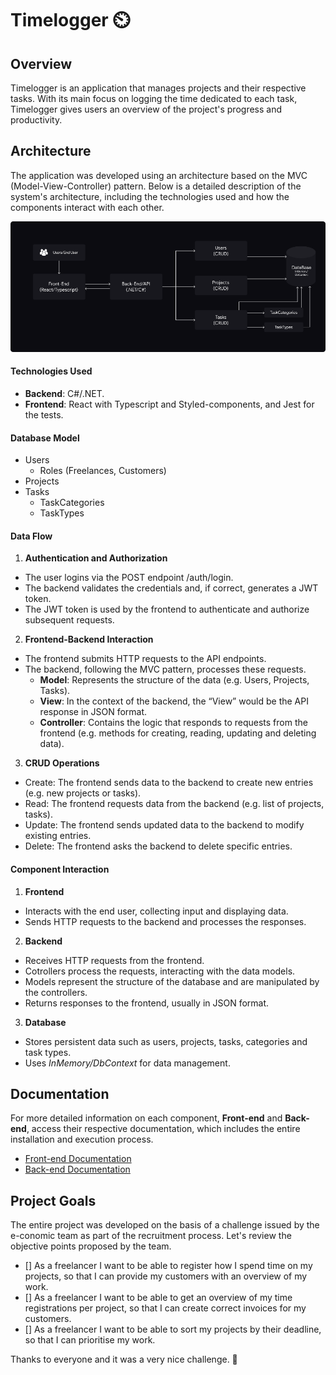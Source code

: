 # Timelogger ⏲️

## Overview

Timelogger is an application that manages projects and their respective tasks. With its main focus on logging the time dedicated to each task, Timelogger gives users an overview of the project's progress and productivity.

## Architecture

The application was developed using an architecture based on the MVC (Model-View-Controller) pattern. Below is a detailed description of the system's architecture, including the technologies used and how the components interact with each other.

![diagram](./readme-assets/diagram.png)

#### Technologies Used

- **Backend**: C#/.NET.
- **Frontend**: React with Typescript and Styled-components, and Jest for the tests.

#### Database Model

- Users
  - Roles (Freelances, Customers)
- Projects
- Tasks
  - TaskCategories
  - TaskTypes

#### Data Flow

1. **Authentication and Authorization**

- The user logins via the POST endpoint /auth/login.
- The backend validates the credentials and, if correct, generates a JWT token.
- The JWT token is used by the frontend to authenticate and authorize subsequent requests.

2. **Frontend-Backend Interaction**

- The frontend submits HTTP requests to the API endpoints.
- The backend, following the MVC pattern, processes these requests.
  - **Model**: Represents the structure of the data (e.g. Users, Projects, Tasks).
  - **View**: In the context of the backend, the “View” would be the API response in JSON format.
  - **Controller**: Contains the logic that responds to requests from the frontend (e.g. methods for creating, reading, updating and deleting data).

3. **CRUD Operations**

- Create: The frontend sends data to the backend to create new entries (e.g. new projects or tasks).
- Read: The frontend requests data from the backend (e.g. list of projects, tasks).
- Update: The frontend sends updated data to the backend to modify existing entries.
- Delete: The frontend asks the backend to delete specific entries.

#### Component Interaction

1. **Frontend**

- Interacts with the end user, collecting input and displaying data.
- Sends HTTP requests to the backend and processes the responses.

2. **Backend**

- Receives HTTP requests from the frontend.
- Cotrollers process the requests, interacting with the data models.
- Models represent the structure of the database and are manipulated by the controllers.
- Returns responses to the frontend, usually in JSON format.

3. **Database**

- Stores persistent data such as users, projects, tasks, categories and task types.
- Uses _InMemory/DbContext_ for data management.

## Documentation

For more detailed information on each component, **Front-end** and **Back-end**, access their respective documentation, which includes the entire installation and execution process.

- [Front-end Documentation](./client/README.md)
- [Back-end Documentation](./server/README.md)

## Project Goals

The entire project was developed on the basis of a challenge issued by the e-conomic team as part of the recruitment process. Let's review the objective points proposed by the team.

- [] As a freelancer I want to be able to register how I spend time on my projects, so that I can provide my customers with an overview of my work.
- [] As a freelancer I want to be able to get an overview of my time registrations per project, so that I can create correct invoices for my customers.
- [] As a freelancer I want to be able to sort my projects by their deadline, so that I can prioritise my work.


Thanks to everyone and it was a very nice challenge. 🎉